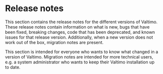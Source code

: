 # Release notes

This section contains the release notes for the different versions of Valtimo. These release notes contain information on what is new, bugs that have been fixed, breaking changes, code that has been deprecated, and known issues for that release version. Additionally, when a new version does not work out of the box, migration notes are present.

This section is intended for everyone who wants to know what changed in a version of Valtimo. Migration notes are intended for more technical users, e.g. a system administrator who wants to keep their Valtimo installation up to date.
